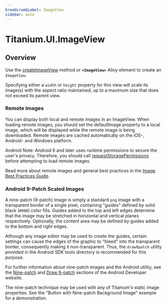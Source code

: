 ```yaml
---
breadcrumbLabel: ImageView
sidebar: auto
---
```


# Titanium.UI.ImageView

<ProxySummary/>

## Overview

Use the [createImageView](Titanium.UI.createImageView) method or **`<ImageView>`** Alloy element to create an `ImageView`.

Specifying either a `width` or `height` property for this view will scale its image(s) with
the aspect ratio maintained, up to a maximum size that does not exceed its parent view.

### Remote Images

You can display both local and remote images in an ImageView. When loading remote images, you should 
set the defaultImage property to a local image, which will be displayed while the remote image is being 
downloaded. Remote images are cached automatically on the iOS-, Android- and Windows platform.

Android Note: Android 6 and later uses runtime permissions to secure the user's privacy. 
Therefore, you should call [requestStoragePermissions](Titanium.Filesystem.requestStoragePermissions) before attempting to load remote images.

Read more about remote images and general best practices in the [Image Best Practices Guide](https://wiki.appcelerator.org/display/guides2/Image+Best+Practices#ImageBestPractices-Cachingremoteimages).

### Android 9-Patch Scaled Images

A nine-patch (9-patch) image is simply a standard `png` image with a transparent border of a
single pixel, containing "guides" defined by solid black (`#000`) color fills. Guides added to the
top and left edges determine that the image may be stretched in horizontal and vertical planes
respectively. Optionally, the content area may be defined by guides added to the bottom and
right edges.

Although any image editor may be used to create the guides, certain settings can cause the edges
of the graphic to "bleed" into the transparent border, consequently making it non-transparent.
Thus, the `draw9patch` utility provided in the Android SDK tools directory is recommended for
this purpose.

For further information about nine-patch images and the Android utility, see the
[Nine-patch](https://developer.android.com/guide/topics/graphics/drawables#nine-patch)
and [Draw 9-patch](https://developer.android.com/studio/write/draw9patch) sections
of the Android Developer website.

The nine-patch technique may be used with any of Titanium's static image properties. See the
"Button with Nine-patch Background Image" example for a demonstration.

<ApiDocs/>
